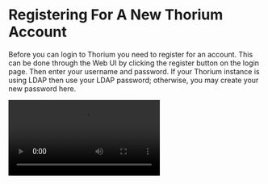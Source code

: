 # Registering For A New Thorium Account

Before you can login to Thorium you need to register for an account. This can be done through the Web UI by clicking
the register button on the login page. Then enter your username and password. If your Thorium instance is using LDAP
then use your LDAP password; otherwise, you may create your new password here.

<video autoplay loop controls>
  <source src="../static_resources/registration.mp4", type="video/mp4">
</video>
